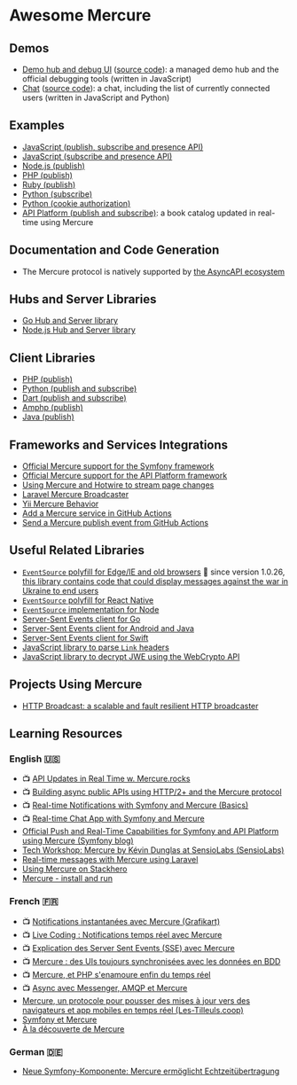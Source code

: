 # Awesome Mercure

## Demos

* [Demo hub and debug UI](https://demo.mercure.rocks) ([source code](https://github.com/dunglas/mercure/tree/master/public)): a managed demo hub and the official debugging tools (written in JavaScript)
* [Chat](https://demo-chat.mercure.rocks/) ([source code](https://github.com/dunglas/mercure/tree/master/examples/chat)): a chat, including the list of currently connected users (written in JavaScript and Python)

## Examples

* [JavaScript (publish, subscribe and presence API)](https://github.com/dunglas/mercure/blob/master/public/app.js)
* [JavaScript (subscribe and presence API)](https://github.com/dunglas/mercure/blob/master/examples/chat/static/chat.js)
* [Node.js (publish)](https://github.com/dunglas/mercure/tree/master/examples/publish/node.js)
* [PHP (publish)](https://github.com/dunglas/mercure/tree/master/examples/publish/php.php)
* [Ruby (publish)](https://github.com/dunglas/mercure/tree/master/examples/publish/ruby.rb)
* [Python (subscribe)](https://github.com/dunglas/mercure/tree/master/examples/subscribe/python.py)
* [Python (cookie authorization)](https://github.com/dunglas/mercure/blob/master/examples/chat/chat.py)
* [API Platform (publish and subscribe)](https://github.com/api-platform/demo): a book catalog updated in real-time using Mercure

## Documentation and Code Generation

* The Mercure protocol is natively supported by [the AsyncAPI ecosystem](https://www.asyncapi.com/)

## Hubs and Server Libraries

* [Go Hub and Server library](https://mercure.rocks)
* [Node.js Hub and Server library](https://github.com/Ilshidur/node-mercure)

## Client Libraries

* [PHP (publish)](https://github.com/symfony/mercure)
* [Python (publish and subscribe)](https://github.com/vitorluis/python-mercure)
* [Dart (publish and subscribe)](https://github.com/wallforfry/dart_mercure)
* [Amphp (publish)](https://github.com/eislambey/amp-mercure-publisher)
* [Java (publish)](https://github.com/vitorluis/java-mercure)

## Frameworks and Services Integrations

* [Official Mercure support for the Symfony framework](https://symfony.com/doc/current/mercure.html)
* [Official Mercure support for the API Platform framework](https://api-platform.com/docs/core/mercure/)
* [Using Mercure and Hotwire to stream page changes](hotwire.md)
* [Laravel Mercure Broadcaster](https://github.com/mvanduijker/laravel-mercure-broadcaster)
* [Yii Mercure Behavior](https://github.com/bizley/mercure-behavior)
* [Add a Mercure service in GitHub Actions](github-actions.md)
* [Send a Mercure publish event from GitHub Actions](https://github.com/Ilshidur/action-mercure)

## Useful Related Libraries

* [`EventSource` polyfill for Edge/IE and old browsers](https://github.com/Yaffle/EventSource) 🚨 since version 1.0.26, [this library contains code that could display messages against the war in Ukraine to end users](https://github.com/Yaffle/EventSource/commit/de137927e13d8afac153d2485152ccec48948a7a)
* [`EventSource` polyfill for React Native](https://github.com/jordanbyron/react-native-event-source)
* [`EventSource` implementation for Node](https://github.com/EventSource/eventsource)
* [Server-Sent Events client for Go](https://github.com/donovanhide/eventsource)
* [Server-Sent Events client for Android and Java](https://github.com/heremaps/oksse)
* [Server-Sent Events client for Swift](https://github.com/inaka/EventSource)
* [JavaScript library to parse `Link` headers](https://github.com/thlorenz/parse-link-header)
* [JavaScript library to decrypt JWE using the WebCrypto API](https://github.com/square/js-jose)

## Projects Using Mercure

* [HTTP Broadcast: a scalable and fault resilient HTTP broadcaster](https://github.com/jderusse/http-broadcast)

## Learning Resources

### English 🇺🇸

* 📺 [API Updates in Real Time w. Mercure.rocks](https://www.youtube.com/watch?v=odNsxoHSkT4)
* 📺 [Building async public APIs using HTTP/2+ and the Mercure protocol](https://www.youtube.com/watch?v=IUx47Tx0O8E)
* 📺 [Real-time Notifications with Symfony and Mercure (Basics)](https://www.youtube.com/watch?v=kYNC47V7R_0)
* 📺 [Real-time Chat App with Symfony and Mercure](https://www.youtube.com/watch?v=wnr2A4aKnPU)
* [Official Push and Real-Time Capabilities for Symfony and API Platform using Mercure (Symfony blog)](https://dunglas.fr/2019/03/official-push-and-real-time-capabilities-for-symfony-and-api-platform-mercure-protocol/)
* [Tech Workshop: Mercure by Kévin Dunglas at SensioLabs (SensioLabs)](https://blog.sensiolabs.com/2019/01/24/tech-workshop-mercure-kevin-dunglas-sensiolabs/)
* [Real-time messages with Mercure using Laravel](http://thedevopsguide.com/real-time-notifications-with-mercure/)
* [Using Mercure on Stackhero](https://www.stackhero.io/en/documentations/mercure-hub/getting-started)
* [Mercure - install and run](https://mysiar.github.io/dev/2020/04/12/mercure-part1.html)

### French 🇫🇷

*  📺 [Notifications instantanées avec Mercure (Grafikart)](https://www.grafikart.fr/tutoriels/symfony-mercure-1151)
*  📺 [Live Coding : Notifications temps réel avec Mercure](https://www.youtube.com/watch?v=tqqJ1ul2M-E)
*  📺 [Explication des Server Sent Events (SSE) avec Mercure](https://www.youtube.com/watch?v=Q4LRN2wXuIc)
*  📺 [Mercure : des UIs toujours synchronisées avec les données en BDD](https://www.youtube.com/watch?v=UcBa4AugNTE)
*  📺 [Mercure, et PHP s'enamoure enfin du temps réel](https://www.youtube.com/watch?v=GugURP88Rgg)
*  📺 [Async avec Messenger, AMQP et Mercure](https://www.youtube.com/watch?v=cHPbcuydJiA)
* [Mercure, un protocole pour pousser des mises à jour vers des navigateurs et app mobiles en temps réel (Les-Tilleuls.coop)](https://les-tilleuls.coop/fr/blog/article/mercure-un-protocole-pour-pousser-des-mises-a-jour-vers-des-navigateurs-et-app-mobiles-en-temps-reel)
* [Symfony et Mercure](https://afsy.fr/avent/2019/21-symfony-et-mercure)
* [À la découverte de Mercure](https://blog.eleven-labs.com/fr/a-la-decouverte-de-mercure/)

### German 🇩🇪

* [Neue Symfony-Komponente: Mercure ermöglicht Echtzeitübertragung](https://entwickler.de/online/php/symfony-mercure-komponente-579885243.html)
